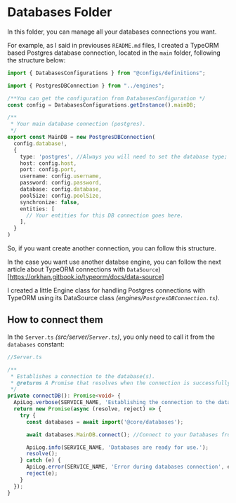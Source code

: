# Databases Folder

In this folder, you can manage all your databases connections you want.

For example, as I said in previouses ```README.md``` files, I created a TypeORM based Postgres database connection, located in the ```main``` folder, following the structure below:

```ts
import { DatabasesConfigurations } from "@configs/definitions";

import { PostgresDBConnection } from "../engines";

/**You can get the configuration from DatabasesConfiguration */
const config = DatabasesConfigurations.getInstance().mainDB;

/**
 * Your main database connection (postgres).
 */
export const MainDB = new PostgresDBConnection(
  config.database!,
  {
    type: 'postgres', //Always you will need to set the database type; For PostgresDBConnection, is 'postgres'
    host: config.host,
    port: config.port,
    username: config.username,
    password: config.password,
    database: config.database,
    poolSize: config.poolSize,
    synchronize: false,
    entities: [
      // Your entities for this DB connection goes here.
    ],
  }
)
```
So, if you want create another connection, you can follow this structure.

In the case you want use another databse engine, you can follow the next article about TypeORM connections with ```DataSource```)
[https://orkhan.gitbook.io/typeorm/docs/data-source]

I created a little Engine class for handling Postgres connections with TypeORM using its DataSource class _(engines/```PostgresDBConnection.ts```)_.


## How to connect them

In the ```Server.ts``` _(src/server/```Server.ts```)_, you only need to call it from the ```databases``` constant:

```ts
//Server.ts

/**
 * Establishes a connection to the database(s).
 * @returns A Promise that resolves when the connection is successfully established and rejects on failure.
 */
private connectDB(): Promise<void> {
  ApiLog.verbose(SERVICE_NAME, 'Establishing the connection to the database(s)...');
  return new Promise(async (resolve, reject) => {
    try {
      const databases = await import('@core/databases');

      await databases.MainDB.connect(); //Connect to your Databases from this way.

      ApiLog.info(SERVICE_NAME, 'Databases are ready for use.');
      resolve();        
    } catch (e) {
      ApiLog.error(SERVICE_NAME, 'Error during databases connection', e);
      reject(e);
    }
  });
}
```
